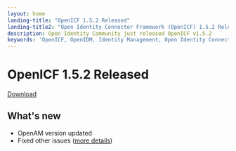 ```yaml
---
layout: home
landing-title: "OpenICF 1.5.2 Released"
landing-title2: "Open Identity Connector Framework (OpenICF) 1.5.2 Released"
description: Open Identity Community just released OpenICF v1.5.2
keywords: 'OpenICF, OpenIDM, Identity Management, Open Identity Connector Framework, Open Identity Platform'
---
```

# OpenICF 1.5.2 Released
[Download](https://github.com/OpenIdentityPlatform/OpenICF/releases/tag/1.5.1)
## What's new
* OpenAM version updated
* Fixed other issues ([more details](https://github.com/OpenIdentityPlatform/OpenICF/compare/3d462bd84555a13a35d4eebedb602a386601572c...9e6b77d0cb7b66b007f1a544a650c0fcafe76c2a))

